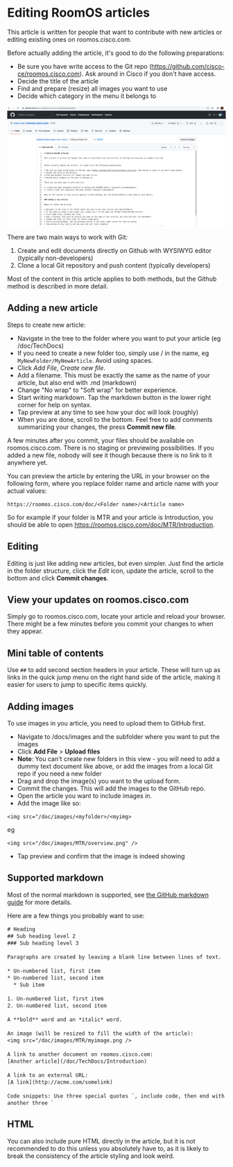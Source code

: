 # Editing RoomOS articles

This article is written for people that want to contribute with new articles or editing existing ones on roomos.cisco.com.


Before actually adding the article, it's good to do the following preparations:

* Be sure you have write access to the Git repo (https://github.com/cisco-ce/roomos.cisco.com). Ask around in Cisco if you don't have access.
* Decide the title of the article
* Find and prepare (resize) all images you want to use
* Decide which category in the menu it belongs to

<img src="/doc/images/misc/github-editing.png" />

There are two main ways to work with Git:

1. Create and edit documents directly on Github with WYSIWYG editor (typically non-developers)
2. Clone a local Git repository and push content (typically developers)

Most of the content in this article applies to both methods, but the Github method is described in more detail.

## Adding a new article

Steps to create new article:

* Navigate in the tree to the folder where you want to put your article (eg /doc/TechDocs)
* If you need to create a new folder too, simply use / in the name, eg `MyNewFolder/MyNewArticle`. Avoid using spaces.
* Click *Add File*, *Create new file*.
* Add a filename. This must be exactly the same as the name of your article, but also end with .md (markdown)
* Change "No wrap" to "Soft wrap" for better experience.
* Start writing markdown. Tap the markdown button in the lower right corner for help on syntax.
* Tap preview at any time to see how your doc will look (roughly)
* When you are done, scroll to the bottom. Feel free to add comments summarizing your changes, the press **Commit new file**.

A few minutes after you commit, your files should be available on roomos.cisco.com. There is no staging or previewing possibilities. If you added a new file, nobody will see it though because there is no link to it anywhere yet.

You can preview the article by entering the URL in your browser on the following form, where you replace folder name and article name with your actual values:

```
https://roomos.cisco.com/doc/<Folder name>/<Article name>
```
So for example if your folder is MTR and your article is Introduction, you should be able to open https://roomos.cisco.com/doc/MTR/Introduction.


## Editing

Editing is just like adding new articles, but even simpler. Just find the article in the folder structure, click the *Edit* icon, update the article, scroll to the bottom and click **Commit changes**.

## View your updates on roomos.cisco.com

Simply go to roomos.cisco.com, locate your article and reload your browser. There might be a few minutes before you commit your changes to when they appear.

## Mini table of contents

Use `##` to add second section headers in your article. These will turn up as links in the quick jump menu on the right hand side of the article, making it easier for users to jump to specific items quickly.


## Adding images

To use images in you article, you need to upload them to GitHub first.

* Navigate to /docs/images and the subfolder where you want to put the images
* Click **Add File** > **Upload files**
* **Note**: You can't create new folders in this view - you will need to add a dummy text document like above, or add the images from a local Git repo if you need a new folder
* Drag and drop the image(s) you want to the upload form.
* Commit the changes. This will add the images to the GitHub repo.
* Open the article you want to include images in.
* Add the image like so: 

```
<img src="/doc/images/<myfolder>/<myimg>
```

eg

```
<img src="/doc/images/MTR/overview.png" />
```

* Tap preview and confirm that the image is indeed showing

## Supported markdown

Most of the normal markdown is supported, see [the GitHub markdown guide](https://docs.github.com/en/get-started/writing-on-github/getting-started-with-writing-and-formatting-on-github/basic-writing-and-formatting-syntax) for more details.

Here are a few things you probably want to use:

```
# Heading
## Sub heading level 2
### Sub heading level 3

Paragraphs are created by leaving a blank line between lines of text.

* Un-numbered list, first item
* Un-numbered list, second item
  * Sub item

1. Un-numbered list, first item
2. Un-numbered list, second item

A **bold** word and an *italic* word.

An image (will be resized to fill the width of the article):
<img src="/doc/images/MTR/myimage.png />

A link to another document on roomos.cisco.com:
[Another article](/doc/TechDocs/Introduction)

A link to an external URL:
[A link](http://acme.com/somelink)

Code snippets: Use three special quotes `, include code, then end with another three `

```

## HTML

You can also include pure HTML directly in the article, but it is not recommended to do this unless you absolutely have to, as it is likely to break the consistency of the article styling and look weird.

